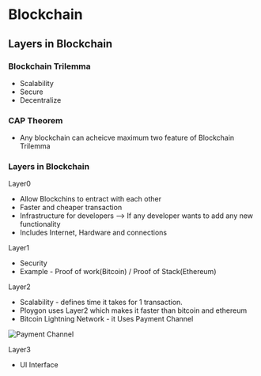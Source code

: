 # Blockchain

## Layers in Blockchain

### Blockchain Trilemma

* Scalability
* Secure
* Decentralize

### CAP Theorem
 
* Any blockchain can acheicve maximum two feature of Blockchain Trilemma

### Layers in Blockchain
Layer0
* Allow Blockchins to entract with each other
* Faster and cheaper transaction
* Infrastructure for developers --> If any developer wants to add any new functionality
* Includes Internet, Hardware and connections

Layer1
* Security
* Example - Proof of work(Bitcoin) / Proof of Stack(Ethereum)

Layer2
* Scalability - defines time it takes for 1 transaction. 
* Ploygon uses Layer2 which makes it faster than bitcoin and ethereum
* Bitcoin Lightning Network - it Uses Payment Channel

![Payment Channel](https://user-images.githubusercontent.com/77455854/191274196-8051f894-b4b8-4d44-b12f-498d8dc66308.PNG)

Layer3
* UI Interface


